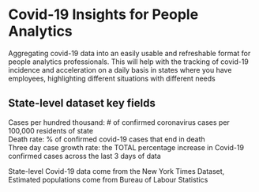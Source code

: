# Covid-19 Insights for People Analytics
Aggregating covid-19 data into an easily usable and refreshable format for people analytics professionals. This will help with the tracking of covid-19 incidence and acceleration on a daily basis in states where you have employees, highlighting different situations with different needs

## State-level dataset key fields
Cases per hundred thousand: # of confirmed coronavirus cases per 100,000 residents of state <br/>
Death rate: % of confirmed covid-19 cases that end in death <br/>
Three day case growth rate: the TOTAL percentage increase in Covid-19 confirmed cases across the last 3 days of data <br/>

State-level Covid-19 data come from the New York Times Dataset, Estimated populations come from Bureau of Labour Statistics
